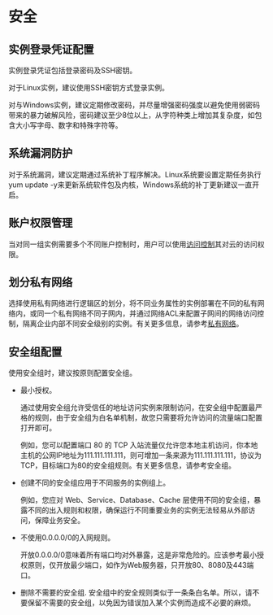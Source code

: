 # 安全

## 实例登录凭证配置

实例登录凭证包括登录密码及SSH密钥。

对于Linux实例，建议使用SSH密钥方式登录实例。

对与Windows实例，建议定期修改密码，并尽量增强密码强度以避免使用弱密码带来的暴力破解风险，密码建议至少8位以上，从字符种类上增加其复杂度，如包含大小写字母、数字和特殊字符等。

## 系统漏洞防护

对于系统漏洞，建议定期通过系统补丁程序解决。Linux系统要设置定期任务执行yum update -y来更新系统软件包及内核，Windows系统的补丁更新建议一直开启。

## 账户权限管理
当对同一组实例需要多个不同账户控制时，用户可以使用[访问控制](http://docs.jdcloud.com/cn/iam/product-overview)其对云的访问权限。

## 划分私有网络

选择使用私有网络进行逻辑区的划分，将不同业务属性的实例部署在不同的私有网络内，或同一个私有网络不同子网内，并通过网络ACL来配置子网间的网络访问控制，隔离企业内部不同安全级别的实例。有关更多信息，请参考[私有网络](http://docs.jdcloud.com/cn/virtual-private-cloud/product-overview)。

## 安全组配置

使用安全组时，建议按原则配置安全组。

* 最小授权。

	通过使用安全组允许受信任的地址访问实例来限制访问，在安全组中配置最严格的规则，由于安全组为白名单机制，故您只需要将允许访问的流量端口配置打开即可。
	
	例如，您可以配置端口 80 的 TCP 入站流量仅允许您本地主机访问，你本地主机的公网IP地址为111.111.111.111，则可增加一条来源为111.111.111.111，协议为TCP，目标端口为80的安全组规则。有关更多信息，请参考安全组。
* 创建不同的安全组应用于不同服务的实例组上。

	例如，您应对 Web、Service、Database、Cache 层使用不同的安全组，暴露不同的出入规则和权限，确保运行不同重要业务的实例无法轻易从外部访问，保障业务安全。
* 不使用0.0.0.0/0的入网规则。

	开放0.0.0.0/0意味着所有端口均对外暴露，这是非常危险的。应该参考最小授权原则，仅开放最少端口，如作为Web服务器，只开放80、8080及443端口。
	
* 删除不需要的安全组.
安全组中的安全规则类似于一条条白名单。所以，请不要保留不需要的安全组，以免因为错误加入某个实例而造成不必要的麻烦。
